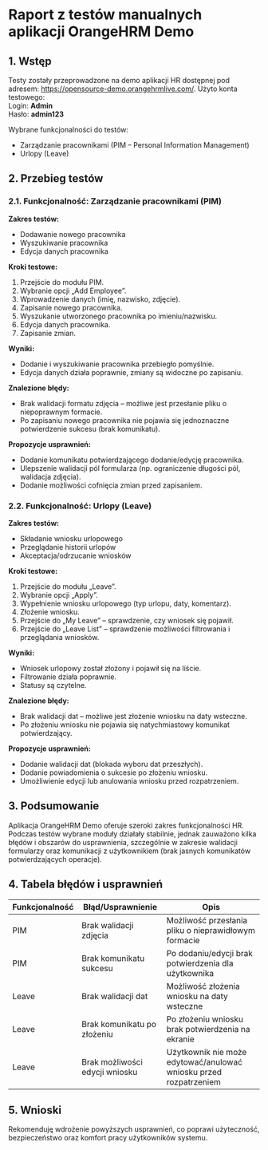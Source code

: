 # Raport z testów manualnych aplikacji OrangeHRM Demo

## 1. Wstęp

Testy zostały przeprowadzone na demo aplikacji HR dostępnej pod adresem: https://opensource-demo.orangehrmlive.com/. Użyto konta testowego:  
Login: **Admin**  
Hasło: **admin123**

Wybrane funkcjonalności do testów:
- Zarządzanie pracownikami (PIM – Personal Information Management)
- Urlopy (Leave)

## 2. Przebieg testów

### 2.1. Funkcjonalność: Zarządzanie pracownikami (PIM)

**Zakres testów:**
- Dodawanie nowego pracownika
- Wyszukiwanie pracownika
- Edycja danych pracownika

**Kroki testowe:**
1. Przejście do modułu PIM.
2. Wybranie opcji „Add Employee”.
3. Wprowadzenie danych (imię, nazwisko, zdjęcie).
4. Zapisanie nowego pracownika.
5. Wyszukanie utworzonego pracownika po imieniu/nazwisku.
6. Edycja danych pracownika.
7. Zapisanie zmian.

**Wyniki:**
- Dodanie i wyszukiwanie pracownika przebiegło pomyślnie.
- Edycja danych działa poprawnie, zmiany są widoczne po zapisaniu.

**Znalezione błędy:**
- Brak walidacji formatu zdjęcia – możliwe jest przesłanie pliku o niepoprawnym formacie.
- Po zapisaniu nowego pracownika nie pojawia się jednoznaczne potwierdzenie sukcesu (brak komunikatu).

**Propozycje usprawnień:**
- Dodanie komunikatu potwierdzającego dodanie/edycję pracownika.
- Ulepszenie walidacji pól formularza (np. ograniczenie długości pól, walidacja zdjęcia).
- Dodanie możliwości cofnięcia zmian przed zapisaniem.

### 2.2. Funkcjonalność: Urlopy (Leave)

**Zakres testów:**
- Składanie wniosku urlopowego
- Przeglądanie historii urlopów
- Akceptacja/odrzucanie wniosków

**Kroki testowe:**
1. Przejście do modułu „Leave”.
2. Wybranie opcji „Apply”.
3. Wypełnienie wniosku urlopowego (typ urlopu, daty, komentarz).
4. Złożenie wniosku.
5. Przejście do „My Leave” – sprawdzenie, czy wniosek się pojawił.
6. Przejście do „Leave List” – sprawdzenie możliwości filtrowania i przeglądania wniosków.

**Wyniki:**
- Wniosek urlopowy został złożony i pojawił się na liście.
- Filtrowanie działa poprawnie.
- Statusy są czytelne.

**Znalezione błędy:**
- Brak walidacji dat – możliwe jest złożenie wniosku na daty wsteczne.
- Po złożeniu wniosku nie pojawia się natychmiastowy komunikat potwierdzający.

**Propozycje usprawnień:**
- Dodanie walidacji dat (blokada wyboru dat przeszłych).
- Dodanie powiadomienia o sukcesie po złożeniu wniosku.
- Umożliwienie edycji lub anulowania wniosku przed rozpatrzeniem.

## 3. Podsumowanie

Aplikacja OrangeHRM Demo oferuje szeroki zakres funkcjonalności HR. Podczas testów wybrane moduły działały stabilnie, jednak zauważono kilka błędów i obszarów do usprawnienia, szczególnie w zakresie walidacji formularzy oraz komunikacji z użytkownikiem (brak jasnych komunikatów potwierdzających operacje).

## 4. Tabela błędów i usprawnień

| Funkcjonalność | Błąd/Usprawnienie                | Opis                                                                 |
|----------------|----------------------------------|----------------------------------------------------------------------|
| PIM            | Brak walidacji zdjęcia           | Możliwość przesłania pliku o nieprawidłowym formacie                 |
| PIM            | Brak komunikatu sukcesu          | Po dodaniu/edycji brak potwierdzenia dla użytkownika                 |
| Leave          | Brak walidacji dat               | Możliwość złożenia wniosku na daty wsteczne                          |
| Leave          | Brak komunikatu po złożeniu      | Po złożeniu wniosku brak potwierdzenia na ekranie                    |
| Leave          | Brak możliwości edycji wniosku   | Użytkownik nie może edytować/anulować wniosku przed rozpatrzeniem    |

## 5. Wnioski

Rekomenduję wdrożenie powyższych usprawnień, co poprawi użyteczność, bezpieczeństwo oraz komfort pracy użytkowników systemu.

